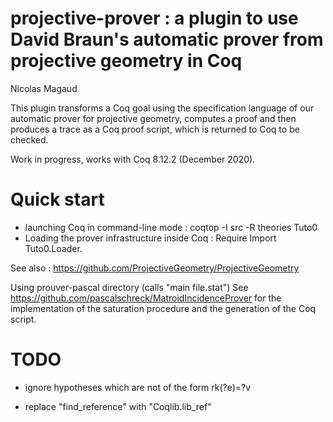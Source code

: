 # projective-prover : a plugin to use David Braun's automatic prover from projective geometry in Coq

Nicolas Magaud

This plugin transforms a Coq goal using the specification language of our automatic prover for projective geometry, computes a proof and then produces a trace as a Coq proof script, which is returned to Coq to be checked.

Work in progress, works with Coq 8.12.2 (December 2020).

# Quick start
- launching Coq in command-line mode : coqtop -I src -R theories Tuto0
- Loading the prover infrastructure inside Coq : Require Import Tuto0.Loader.

See also : https://github.com/ProjectiveGeometry/ProjectiveGeometry

Using prouver-pascal directory (calls "main file.stat")
See https://github.com/pascalschreck/MatroidIncidenceProver for the implementation of the saturation procedure and the generation of the Coq script.

# TODO
- ignore hypotheses which are not of the form rk(?e)=?v

- replace "find_reference" with "Coqlib.lib_ref"
